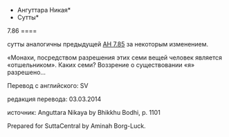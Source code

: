 * Ангуттара Никая*
* Сутты*

7\.86
\=\=\=\=

сутты аналогичны предыдущей [АН 7\.85](/an7\.85/ru/sv) за некоторым изменением\.

«Монахи, посредством разрешения этих семи вещей человек является «отшельником»\. Каких семи? Воззрение о существовании «я» разрешено…

Перевод с английского: SV

редакция перевода: 03\.03\.2014

источник: Anguttara Nikaya by Bhikkhu Bodhi, p\. 1101

Prepared for SuttaCentral by Aminah Borg\-Luck\.